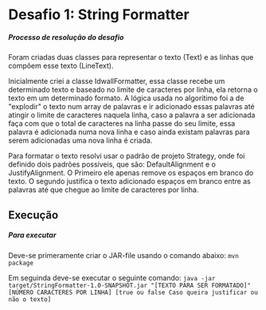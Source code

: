 # Desafio 1: String Formatter

##### Processo de resolução do desafio

Foram criadas duas classes para representar o texto (Text) e as linhas que compõem esse texto (LineText).

Inicialmente criei a classe IdwallFormatter, essa classe recebe um determinado texto e baseado no limite de caracteres por linha, ela retorna o texto em um determinado formato. A lógica usada no algorítimo foi a de "explodir" o texto num array de palavras e ir adicionado essas palavras até atingir o limite de caracteres naquela linha, caso a palavra a ser adicionada faça com que o total de caracteres na linha passe do seu limite, essa palavra é adicionada numa nova linha e caso ainda existam palavras para serem adicionadas uma nova linha é criada.

Para formatar o texto resolvi usar o padrão de projeto Strategy, onde foi definido dois padrões possíveis, que são: DefaultAlignment e o JustifyAlignment. O Primeiro ele apenas remove os espaços em branco do texto. O segundo justifica o texto adicionado espaços em branco entre as palavras até que chegue ao limite de caracteres por linha.

## Execução

##### Para executar

Deve-se primeramente criar o JAR-file usando o comando abaixo:
`mvn package`

Em seguinda deve-se executar o seguinte comando:
`java -jar target/StringFormatter-1.0-SNAPSHOT.jar "[TEXTO PARA SER FORMATADO]" [NÚMERO CARACTERES POR LINHA] [true ou false Caso queira justificar ou não o texto]` 
